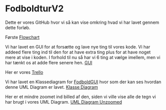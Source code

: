 # FodboldturV2

Dette er vores GitHub hvor vi så kan vise omkring hvad vi har lavet gennem dette forløb.

Første [Flowchart](flowchartbenson.PNG)

Vi har lavet en GUI for at forsætte og lave nye ting til vores kode.
Vi har addeed flere ting ind til den for at have extra ting
plus for at have noget mere at vise i koden. I forhold til nu så har vi 6 ting at vælge imellem, men vi har tænkt os at
adde flere senere hen. [GUI](GUI.jpg)


Her er vores [Trello](https://trello.com/b/4R1T6xsX/fodboldturgui)

Vi har lavet en Klassediagram for [FodboldGUI](https://github.com/Robotto/fodboldGUI) hvor som der kan ses hvordan denne UML Diagram er lavet.
[Klasse Diagram](Klassediagram.png) 

Her er et mindre zoomet ind billed af den, siden vi ville vise alle de tegn vi har brugt i vores UML Diagram. [UML Diagram Unzoomed](KlassediagramUnzoomed.png)

